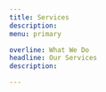 ```yaml
---
title: Services
description:
menu: primary

overline: What We Do
headline: Our Services
description: 

---
```

